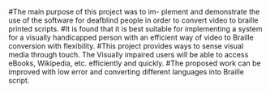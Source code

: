 #The main purpose of this project was to im- plement and demonstrate the use of the software  for deafblind people in order to convert video to braille printed scripts.
#It is found that it is best suitable for implementing a system for a visually handicapped person with an efficient way of video to Braille conversion with flexibility.
#This project provides ways to sense visual media through touch. The Visually impaired users will be able to access eBooks, Wikipedia, etc. efficiently and quickly. 
#The proposed work can be improved with low error and converting different languages into Braille script.
